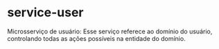 # service-user
Microsserviço de usuário: Esse serviço referece ao domínio do usuário, controlando todas as ações possíveis na entidade do domínio.
